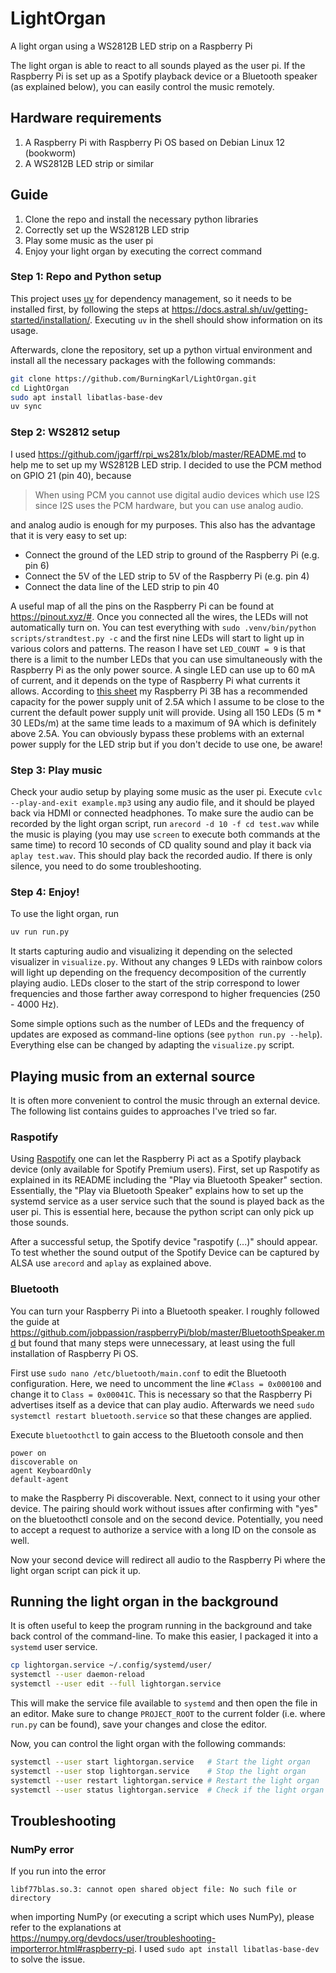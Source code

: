 # LightOrgan
A light organ using a WS2812B LED strip on a Raspberry Pi

The light organ is able to react to all sounds played as the user pi. If the Raspberry Pi is set up as a Spotify playback device or a Bluetooth speaker (as explained below), you can easily control the music remotely.

## Hardware requirements
1. A Raspberry Pi with Raspberry Pi OS based on Debian Linux 12 (bookworm)
1. A WS2812B LED strip or similar

## Guide
1. Clone the repo and install the necessary python libraries
1. Correctly set up the WS2812B LED strip
1. Play some music as the user pi
1. Enjoy your light organ by executing the correct command

### Step 1: Repo and Python setup
This project uses [uv](https://docs.astral.sh/uv/) for dependency management, so it needs to be installed first, by following the steps at https://docs.astral.sh/uv/getting-started/installation/.
Executing `uv` in the shell should show information on its usage.

Afterwards, clone the repository, set up a python virtual environment and install all the necessary packages with the following commands:
```bash
git clone https://github.com/BurningKarl/LightOrgan.git
cd LightOrgan
sudo apt install libatlas-base-dev
uv sync
```

### Step 2: WS2812 setup
I used https://github.com/jgarff/rpi_ws281x/blob/master/README.md to help me to set up my WS2812B LED strip. 
I decided to use the PCM method on GPIO 21 (pin 40), because 

> When using PCM you cannot use digital audio devices which use I2S since I2S uses the PCM hardware, but you can use analog audio.

and analog audio is enough for my purposes. 
This also has the advantage that it is very easy to set up: 

* Connect the ground of the LED strip to ground of the Raspberry Pi (e.g. pin 6)
* Connect the 5V of the LED strip to 5V of the Raspberry Pi (e.g. pin 4)
* Connect the data line of the LED strip to pin 40

A useful map of all the pins on the Raspberry Pi can be found at https://pinout.xyz/#.
Once you connected all the wires, the LEDs will not automatically turn on. 
You can test everything with `sudo .venv/bin/python scripts/strandtest.py -c` and the first nine LEDs will start to light up in various colors and patterns.
The reason I have set `LED_COUNT = 9` is that there is a limit to the number LEDs that you can use simultaneously with the Raspberry Pi as the only power source.
A single LED can use up to 60 mA of current, and it depends on the type of Raspberry Pi what currents it allows.
According to [this sheet](https://www.raspberrypi.org/documentation/hardware/raspberrypi/power/README.md) my Raspberry Pi 3B
has a recommended capacity for the power supply unit of 2.5A which I assume to be close to the current the default power supply unit will provide.
Using all 150 LEDs (5 m * 30 LEDs/m) at the same time leads to a maximum of 9A which is definitely above 2.5A.
You can obviously bypass these problems with an external power supply for the LED strip but if you don't decide to use one, be aware!

### Step 3: Play music
Check your audio setup by playing some music as the user pi.
Execute `cvlc --play-and-exit example.mp3` using any audio file, and it should be played back via HDMI or connected headphones.
To make sure the audio can be recorded by the light organ script, run `arecord -d 10 -f cd test.wav` while the music is playing (you may use `screen` to execute both commands at the same time) to record 10 seconds of CD quality sound and play it back via `aplay test.wav`.
This should play back the recorded audio. If there is only silence, you need to do some troubleshooting.

### Step 4: Enjoy!
To use the light organ, run
```bash
uv run run.py
```

It starts capturing audio and visualizing it depending on the selected visualizer in `visualize.py`.
Without any changes 9 LEDs with rainbow colors will light up depending on the frequency decomposition of the currently playing audio.
LEDs closer to the start of the strip correspond to lower frequencies and those farther away correspond to higher frequencies (250 - 4000 Hz).

Some simple options such as the number of LEDs and the frequency of updates are exposed as command-line options (see `python run.py --help`).
Everything else can be changed by adapting the `visualize.py` script.

## Playing music from an external source

It is often more convenient to control the music through an external device.
The following list contains guides to approaches I've tried so far.

### Raspotify
Using [Raspotify](https://github.com/dtcooper/raspotify) one can let the Raspberry Pi act as a Spotify playback device (only available for Spotify Premium users).
First, set up Raspotify as explained in its README including the "Play via Bluetooth Speaker" section.
Essentially, the "Play via Bluetooth Speaker" explains how to set up the systemd service as a user service such that the sound is played back as the user pi.
This is essential here, because the python script can only pick up those sounds.

After a successful setup, the Spotify device "raspotify (...)" should appear.
To test whether the sound output of the Spotify Device can be captured by ALSA use `arecord` and `aplay` as explained above.

### Bluetooth
You can turn your Raspberry Pi into a Bluetooth speaker.
I roughly followed the guide at https://github.com/jobpassion/raspberryPi/blob/master/BluetoothSpeaker.md but found that many steps were unnecessary, at least using the full installation of Raspberry Pi OS.

First use `sudo nano /etc/bluetooth/main.conf` to edit the Bluetooth configuration.
Here, we need to uncomment the line `#Class = 0x000100` and change it to `Class = 0x00041C`.
This is necessary so that the Raspberry Pi advertises itself as a device that can play audio.
Afterwards we need `sudo systemctl restart bluetooth.service` so that these changes are applied.

Execute `bluetoothctl` to gain access to the Bluetooth console and then
```bluetoothctl
power on
discoverable on
agent KeyboardOnly
default-agent
```
to make the Raspberry Pi discoverable.
Next, connect to it using your other device.
The pairing should work without issues after confirming with "yes" on the bluetoothctl console and on the second device.
Potentially, you need to accept a request to authorize a service with a long ID on the console as well.

Now your second device will redirect all audio to the Raspberry Pi where the light organ script can pick it up.

## Running the light organ in the background

It is often useful to keep the program running in the background and take back control of the command-line.
To make this easier, I packaged it into a `systemd` user service.

```bash
cp lightorgan.service ~/.config/systemd/user/ 
systemctl --user daemon-reload
systemctl --user edit --full lightorgan.service
```
This will make the service file available to `systemd` and then open the file in an editor.
Make sure to change `PROJECT_ROOT` to the current folder (i.e. where `run.py` can be found), save your changes and close the editor.

Now, you can control the light organ with the following commands:
```bash
systemctl --user start lightorgan.service   # Start the light organ
systemctl --user stop lightorgan.service    # Stop the light organ
systemctl --user restart lightorgan.service # Restart the light organ
systemctl --user status lightorgan.service  # Check if the light organ is running
```


## Troubleshooting

### NumPy error
If you run into the error
```
libf77blas.so.3: cannot open shared object file: No such file or directory
```
when importing NumPy (or executing a script which uses NumPy), please refer to the explanations at https://numpy.org/devdocs/user/troubleshooting-importerror.html#raspberry-pi.
I used `sudo apt install libatlas-base-dev` to solve the issue.

